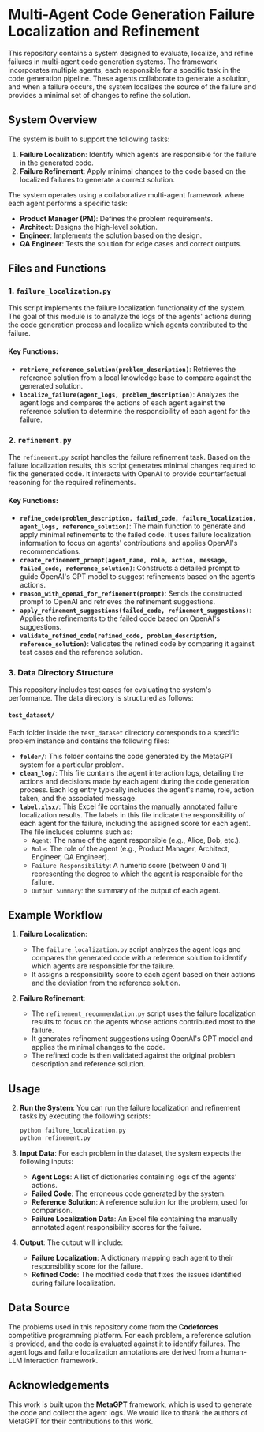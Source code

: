 # Multi-Agent Code Generation Failure Localization and Refinement

This repository contains a system designed to evaluate, localize, and refine failures in multi-agent code generation systems. The framework incorporates multiple agents, each responsible for a specific task in the code generation pipeline. These agents collaborate to generate a solution, and when a failure occurs, the system localizes the source of the failure and provides a minimal set of changes to refine the solution.

## System Overview

The system is built to support the following tasks:

1. **Failure Localization**: Identify which agents are responsible for the failure in the generated code.
2. **Failure Refinement**: Apply minimal changes to the code based on the localized failures to generate a correct solution.

The system operates using a collaborative multi-agent framework where each agent performs a specific task:

- **Product Manager (PM)**: Defines the problem requirements.
- **Architect**: Designs the high-level solution.
- **Engineer**: Implements the solution based on the design.
- **QA Engineer**: Tests the solution for edge cases and correct outputs.

## Files and Functions

### 1. **`failure_localization.py`**

This script implements the failure localization functionality of the system. The goal of this module is to analyze the logs of the agents' actions during the code generation process and localize which agents contributed to the failure.

#### Key Functions:
- **`retrieve_reference_solution(problem_description)`**: Retrieves the reference solution from a local knowledge base to compare against the generated solution.
- **`localize_failure(agent_logs, problem_description)`**: Analyzes the agent logs and compares the actions of each agent against the reference solution to determine the responsibility of each agent for the failure.

### 2. **`refinement.py`**

The `refinement.py` script handles the failure refinement task. Based on the failure localization results, this script generates minimal changes required to fix the generated code. It interacts with OpenAI to provide counterfactual reasoning for the required refinements.

#### Key Functions:
- **`refine_code(problem_description, failed_code, failure_localization, agent_logs, reference_solution)`**: The main function to generate and apply minimal refinements to the failed code. It uses failure localization information to focus on agents' contributions and applies OpenAI's recommendations.
- **`create_refinement_prompt(agent_name, role, action, message, failed_code, reference_solution)`**: Constructs a detailed prompt to guide OpenAI's GPT model to suggest refinements based on the agent’s actions.
- **`reason_with_openai_for_refinement(prompt)`**: Sends the constructed prompt to OpenAI and retrieves the refinement suggestions.
- **`apply_refinement_suggestions(failed_code, refinement_suggestions)`**: Applies the refinements to the failed code based on OpenAI's suggestions.
- **`validate_refined_code(refined_code, problem_description, reference_solution)`**: Validates the refined code by comparing it against test cases and the reference solution.

### 3. **Data Directory Structure**

This repository includes test cases for evaluating the system's performance. The data directory is structured as follows:

#### `test_dataset/`

Each folder inside the `test_dataset` directory corresponds to a specific problem instance and contains the following files:

- **`folder/`**: This folder contains the code generated by the MetaGPT system for a particular problem.
- **`clean_log/`**: This file contains the agent interaction logs, detailing the actions and decisions made by each agent during the code generation process. Each log entry typically includes the agent's name, role, action taken, and the associated message.
- **`label.xlsx/`**: This Excel file contains the manually annotated failure localization results. The labels in this file indicate the responsibility of each agent for the failure, including the assigned score for each agent. The file includes columns such as:
  - `Agent`: The name of the agent responsible (e.g., Alice, Bob, etc.).
  - `Role`: The role of the agent (e.g., Product Manager, Architect, Engineer, QA Engineer).
  - `Failure Responsibility`: A numeric score (between 0 and 1) representing the degree to which the agent is responsible for the failure.
  - `Output Summary`: the summary of the output of each agent.

## Example Workflow

1. **Failure Localization**: 
    - The `failure_localization.py` script analyzes the agent logs and compares the generated code with a reference solution to identify which agents are responsible for the failure. 
    - It assigns a responsibility score to each agent based on their actions and the deviation from the reference solution.

2. **Failure Refinement**: 
    - The `refinement_recommendation.py` script uses the failure localization results to focus on the agents whose actions contributed most to the failure. 
    - It generates refinement suggestions using OpenAI's GPT model and applies the minimal changes to the code.
    - The refined code is then validated against the original problem description and reference solution.

## Usage


2. **Run the System**:
    You can run the failure localization and refinement tasks by executing the following scripts:

    ```bash
    python failure_localization.py
    python refinement.py
    ```

3. **Input Data**:
    For each problem in the dataset, the system expects the following inputs:
    - **Agent Logs**: A list of dictionaries containing logs of the agents’ actions.
    - **Failed Code**: The erroneous code generated by the system.
    - **Reference Solution**: A reference solution for the problem, used for comparison.
    - **Failure Localization Data**: An Excel file containing the manually annotated agent responsibility scores for the failure.

4. **Output**:
    The output will include:
    - **Failure Localization**: A dictionary mapping each agent to their responsibility score for the failure.
    - **Refined Code**: The modified code that fixes the issues identified during failure localization.

## Data Source

The problems used in this repository come from the **Codeforces** competitive programming platform. For each problem, a reference solution is provided, and the code is evaluated against it to identify failures. The agent logs and failure localization annotations are derived from a human-LLM interaction framework.


## Acknowledgements

This work is built upon the **MetaGPT** framework, which is used to generate the code and collect the agent logs. We would like to thank the authors of MetaGPT for their contributions to this work.

